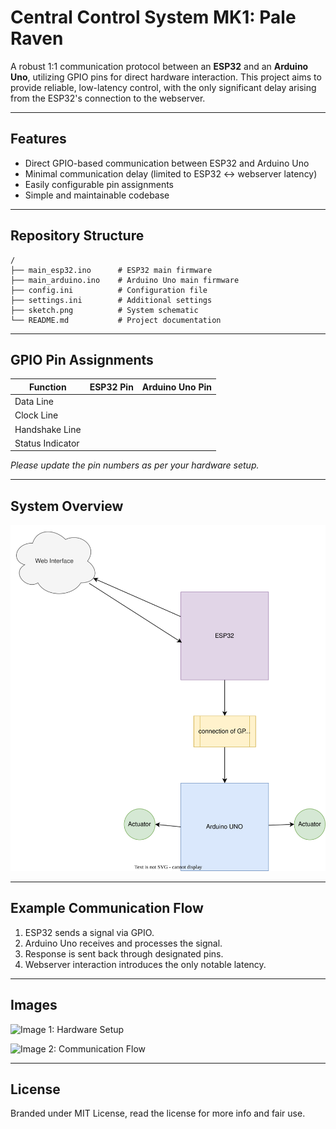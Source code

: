 # Central Control System MK1: Pale Raven

A robust 1:1 communication protocol between an **ESP32** and an **Arduino Uno**, utilizing GPIO pins for direct hardware interaction. This project aims to provide reliable, low-latency control, with the only significant delay arising from the ESP32's connection to the webserver.

---

## Features

- Direct GPIO-based communication between ESP32 and Arduino Uno
- Minimal communication delay (limited to ESP32 ↔ webserver latency)
- Easily configurable pin assignments
- Simple and maintainable codebase

---

## Repository Structure

```
/
├── main_esp32.ino      # ESP32 main firmware
├── main_arduino.ino    # Arduino Uno main firmware
├── config.ini          # Configuration file
├── settings.ini        # Additional settings
├── sketch.png          # System schematic
└── README.md           # Project documentation
```

---

## GPIO Pin Assignments

| Function         | ESP32 Pin | Arduino Uno Pin |
|------------------|-----------|-----------------|
| Data Line        |           |                 |
| Clock Line       |           |                 |
| Handshake Line   |           |                 |
| Status Indicator |           |                 |

*Please update the pin numbers as per your hardware setup.*

---

## System Overview

![System Schematic](schematic.drawio.svg)

---

## Example Communication Flow

1. ESP32 sends a signal via GPIO.
2. Arduino Uno receives and processes the signal.
3. Response is sent back through designated pins.
4. Webserver interaction introduces the only notable latency.

---

## Images

<!-- Add your images below -->

![Image 1: Hardware Setup](path/to/image1.png)

![Image 2: Communication Flow](path/to/image2.png)

---

## License

Branded under MIT License, read the license for more info and fair use.
